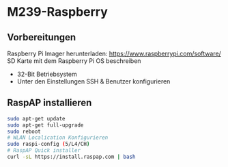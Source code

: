 # M239-Raspberry
## Vorbereitungen
Raspberry Pi Imager herunterladen: https://www.raspberrypi.com/software/
SD Karte mit dem Raspberry Pi OS beschreiben
  - 32-Bit Betriebsystem
  - Unter den Einstellungen SSH & Benutzer konfigurieren

## RaspAP installieren
``` bash
sudo apt-get update
sudo apt-get full-upgrade
sudo reboot
# WLAN Localication Konfigurieren
sudo raspi-config (5/L4/CH)
# RaspAP Quick installer
curl -sL https://install.raspap.com | bash
```
